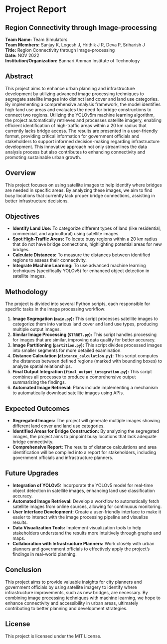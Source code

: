 # Project Report
## Region Connectivity through Image-processing

**Team Name:** Team Simulators  
**Team Members:** Sanjay K, Logesh J, Hrithik J R, Deva P, Sriharish J  
**Title:** Region Connectivity through Image-processing  
**Date:** NOV 2022  
**Institution/Organization:** Bannari Amman Institute of Technology  

## Abstract
This project aims to enhance urban planning and infrastructure development by utilizing advanced image processing techniques to segregate satellite images into distinct land cover and land use categories. By implementing a comprehensive analysis framework, the model identifies high-land use areas and evaluates the need for bridge constructions to connect two regions. Utilizing the YOLOv5m machine learning algorithm, the project automatically retrieves and processes satellite imagery, enabling efficient identification of high-traffic areas within a 20 km radius that currently lacks bridge access. The results are presented in a user-friendly format, providing critical information for government officials and stakeholders to support informed decision-making regarding infrastructure development. This innovative approach not only streamlines the data analysis process but also contributes to enhancing connectivity and promoting sustainable urban growth.

## Overview
This project focuses on using satellite images to help identify where bridges are needed in specific areas. By analyzing these images, we aim to find busy locations that currently lack proper bridge connections, assisting in better infrastructure decisions.

## Objectives
- **Identify Land Use:** To categorize different types of land (like residential, commercial, and agricultural) using satellite images.
- **Spot High-Traffic Areas:** To locate busy regions within a 20 km radius that do not have bridge connections, highlighting potential areas for new bridges.
- **Calculate Distances:** To measure the distances between identified regions to assess their connectivity.
- **Integrate Machine Learning:** To use advanced machine learning techniques (specifically YOLOv5) for enhanced object detection in satellite images.

## Methodology
The project is divided into several Python scripts, each responsible for specific tasks in the image processing workflow:
1. **Image Segregation (`main.py`):** This script processes satellite images to categorize them into various land cover and land use types, producing multiple output images.
2. **Similar Image Processing (`STRRET.py`):** This script handles processing for images that are similar, improving data quality for better accuracy.
3. **Image Partitioning (`partition.py`):** This script divides processed images into smaller segments for more detailed examination.
4. **Distance Calculation (`distance_calculation.py`):** This script computes the distances between defined regions (marked with bounding boxes) to analyze spatial relationships.
5. **Final Output Integration (`final_output_integration.py`):** This script combines all processes to produce a comprehensive output summarizing the findings.
6. **Automated Image Retrieval:** Plans include implementing a mechanism to automatically download satellite images using APIs.

## Expected Outcomes
- **Segregated Images:** The project will generate multiple images showing different land cover and land use categories.
- **Identified Areas for Bridge Construction:** By analyzing the segregated images, the project aims to pinpoint busy locations that lack adequate bridge connectivity.
- **Comprehensive Report:** The results of distance calculations and area identification will be compiled into a report for stakeholders, including government officials and infrastructure planners.

## Future Upgrades
- **Integration of YOLOv5:** Incorporate the YOLOv5 model for real-time object detection in satellite images, enhancing land use classification accuracy.
- **Automated Image Retrieval:** Develop a workflow to automatically fetch satellite images from online sources, allowing for continuous monitoring.
- **User Interface Development:** Create a user-friendly interface to make it easier to interact with the image processing pipeline and visualize results.
- **Data Visualization Tools:** Implement visualization tools to help stakeholders understand the results more intuitively through graphs and maps.
- **Collaboration with Infrastructure Planners:** Work closely with urban planners and government officials to effectively apply the project’s findings in real-world planning.

## Conclusion
This project aims to provide valuable insights for city planners and government officials by using satellite imagery to identify where infrastructure improvements, such as new bridges, are necessary. By combining image processing techniques with machine learning, we hope to enhance connectivity and accessibility in urban areas, ultimately contributing to better planning and development strategies.

## License
This project is licensed under the MIT License.
